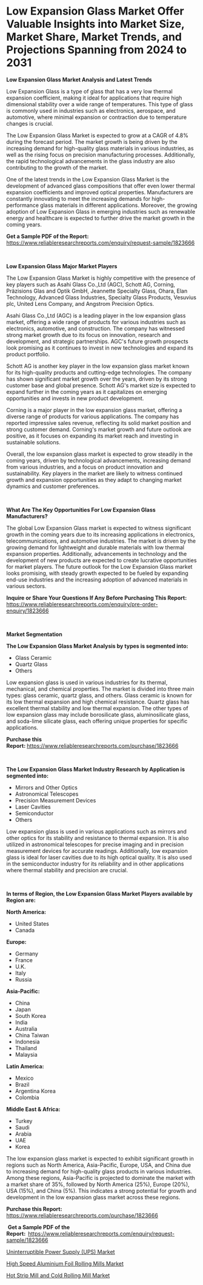 <p><h1>Low Expansion Glass Market Offer Valuable Insights into Market Size, Market Share, Market Trends, and Projections Spanning from 2024 to 2031</h1></p><p><strong>Low Expansion Glass Market Analysis and Latest Trends</strong></p>
<p><p>Low Expansion Glass is a type of glass that has a very low thermal expansion coefficient, making it ideal for applications that require high dimensional stability over a wide range of temperatures. This type of glass is commonly used in industries such as electronics, aerospace, and automotive, where minimal expansion or contraction due to temperature changes is crucial.</p><p>The Low Expansion Glass Market is expected to grow at a CAGR of 4.8% during the forecast period. The market growth is being driven by the increasing demand for high-quality glass materials in various industries, as well as the rising focus on precision manufacturing processes. Additionally, the rapid technological advancements in the glass industry are also contributing to the growth of the market.</p><p>One of the latest trends in the Low Expansion Glass Market is the development of advanced glass compositions that offer even lower thermal expansion coefficients and improved optical properties. Manufacturers are constantly innovating to meet the increasing demands for high-performance glass materials in different applications. Moreover, the growing adoption of Low Expansion Glass in emerging industries such as renewable energy and healthcare is expected to further drive the market growth in the coming years.</p></p>
<p><strong>Get a Sample PDF of the Report:&nbsp;</strong> <a href="https://www.reliableresearchreports.com/enquiry/request-sample/1823666">https://www.reliableresearchreports.com/enquiry/request-sample/1823666</a></p>
<p>&nbsp;</p>
<p><strong>Low Expansion Glass Major Market Players</strong></p>
<p><p>The Low Expansion Glass Market is highly competitive with the presence of key players such as Asahi Glass Co.,Ltd (AGC), Schott AG, Corning, Präzisions Glas and Optik GmbH, Jeannette Specialty Glass, Ohara, Elan Technology, Advanced Glass Industries, Specialty Glass Products, Vesuvius plc, United Lens Company, and Angstrom Precision Optics.</p><p>Asahi Glass Co.,Ltd (AGC) is a leading player in the low expansion glass market, offering a wide range of products for various industries such as electronics, automotive, and construction. The company has witnessed strong market growth due to its focus on innovation, research and development, and strategic partnerships. AGC's future growth prospects look promising as it continues to invest in new technologies and expand its product portfolio.</p><p>Schott AG is another key player in the low expansion glass market known for its high-quality products and cutting-edge technologies. The company has shown significant market growth over the years, driven by its strong customer base and global presence. Schott AG's market size is expected to expand further in the coming years as it capitalizes on emerging opportunities and invests in new product development.</p><p>Corning is a major player in the low expansion glass market, offering a diverse range of products for various applications. The company has reported impressive sales revenue, reflecting its solid market position and strong customer demand. Corning's market growth and future outlook are positive, as it focuses on expanding its market reach and investing in sustainable solutions.</p><p>Overall, the low expansion glass market is expected to grow steadily in the coming years, driven by technological advancements, increasing demand from various industries, and a focus on product innovation and sustainability. Key players in the market are likely to witness continued growth and expansion opportunities as they adapt to changing market dynamics and customer preferences.</p></p>
<p>&nbsp;</p>
<p><strong>What Are The Key Opportunities For Low Expansion Glass Manufacturers?</strong></p>
<p><p>The global Low Expansion Glass market is expected to witness significant growth in the coming years due to its increasing applications in electronics, telecommunications, and automotive industries. The market is driven by the growing demand for lightweight and durable materials with low thermal expansion properties. Additionally, advancements in technology and the development of new products are expected to create lucrative opportunities for market players. The future outlook for the Low Expansion Glass market looks promising, with steady growth expected to be fueled by expanding end-use industries and the increasing adoption of advanced materials in various sectors.</p></p>
<p><strong>Inquire or Share Your Questions If Any Before Purchasing This Report:</strong> <a href="https://www.reliableresearchreports.com/enquiry/pre-order-enquiry/1823666">https://www.reliableresearchreports.com/enquiry/pre-order-enquiry/1823666</a></p>
<p>&nbsp;</p>
<p><strong>Market Segmentation</strong></p>
<p><strong>The Low Expansion Glass Market Analysis by types is segmented into:</strong></p>
<p><ul><li>Glass Ceramic</li><li>Quartz Glass</li><li>Others</li></ul></p>
<p><p>Low expansion glass is used in various industries for its thermal, mechanical, and chemical properties. The market is divided into three main types: glass ceramic, quartz glass, and others. Glass ceramic is known for its low thermal expansion and high chemical resistance. Quartz glass has excellent thermal stability and low thermal expansion. The other types of low expansion glass may include borosilicate glass, aluminosilicate glass, and soda-lime silicate glass, each offering unique properties for specific applications.</p></p>
<p><strong>Purchase this Report:&nbsp;</strong><a href="https://www.reliableresearchreports.com/purchase/1823666">https://www.reliableresearchreports.com/purchase/1823666</a></p>
<p>&nbsp;</p>
<p><strong>The Low Expansion Glass Market Industry Research by Application is segmented into:</strong></p>
<p><ul><li>Mirrors and Other Optics</li><li>Astronomical Telescopes</li><li>Precision Measurement Devices</li><li>Laser Cavities</li><li>Semiconductor</li><li>Others</li></ul></p>
<p><p>Low expansion glass is used in various applications such as mirrors and other optics for its stability and resistance to thermal expansion. It is also utilized in astronomical telescopes for precise imaging and in precision measurement devices for accurate readings. Additionally, low expansion glass is ideal for laser cavities due to its high optical quality. It is also used in the semiconductor industry for its reliability and in other applications where thermal stability and precision are crucial.</p></p>
<p>&nbsp;</p>
<p><strong>In terms of Region, the Low Expansion Glass Market Players available by Region are:</strong></p>
<p>
    <p> <strong> North America: </strong>
        <ul>
            <li>United States</li>
            <li>Canada</li>
        </ul>
        </p> 
    <p> <strong> Europe: </strong>
        <ul>
            <li>Germany</li>
            <li>France</li>
            <li>U.K.</li>
            <li>Italy</li>
            <li>Russia</li>
        </ul>
        </p> 
    <p> <strong> Asia-Pacific: </strong>
        <ul>
            <li>China</li>
            <li>Japan</li>
            <li>South Korea</li>
            <li>India</li>
            <li>Australia</li>
            <li>China Taiwan</li>
            <li>Indonesia</li>
            <li>Thailand</li>
            <li>Malaysia</li>
        </ul>
        </p> 
    <p> <strong> Latin America: </strong>
        <ul>
            <li>Mexico</li>
            <li>Brazil</li>
            <li>Argentina Korea</li>
            <li>Colombia</li>
        </ul>
        </p> 
    <p> <strong> Middle East & Africa: </strong>
        <ul>
            <li>Turkey</li>
            <li>Saudi</li>
            <li>Arabia</li>
            <li>UAE</li>
            <li>Korea</li>
        </ul>
    </p>
    </p>
<p><p>The low expansion glass market is expected to exhibit significant growth in regions such as North America, Asia-Pacific, Europe, USA, and China due to increasing demand for high-quality glass products in various industries. Among these regions, Asia-Pacific is projected to dominate the market with a market share of 35%, followed by North America (25%), Europe (20%), USA (15%), and China (5%). This indicates a strong potential for growth and development in the low expansion glass market across these regions.</p></p>
<p><strong>Purchase this Report: </strong><a href="https://www.reliableresearchreports.com/purchase/1823666">https://www.reliableresearchreports.com/purchase/1823666</a></p>
<p>&nbsp;<strong>Get a Sample PDF of the Report:&nbsp;&nbsp;</strong><a href="https://www.reliableresearchreports.com/enquiry/request-sample/1823666">https://www.reliableresearchreports.com/enquiry/request-sample/1823666</a></p>
<p><strong></strong></p>
<p><p><a href="https://view.publitas.com/reportprime-1/uninterruptible-power-supply-ups-market-size-growth-outlook-from-2024-to-2031-projecting-at-markets-trends-analysis-by-application-regional-outlook-and-revenue/">Uninterruptible Power Supply (UPS) Market</a></p><p><a href="https://view.publitas.com/reportprime-1/high-speed-aluminium-foil-rolling-mills-market-furnish-information-about-market-size-market-share-market-dynamics-and-projections-spanning-from-2023-to-2030/">High Speed Aluminium Foil Rolling Mills Market</a></p><p><a href="https://view.publitas.com/reportprime-1/hot-strip-mill-and-cold-rolling-mill-market-dynamics-2023-2030-also-about-its-market-trends-projections-and-opportunities/">Hot Strip Mill and Cold Rolling Mill Market</a></p></p>